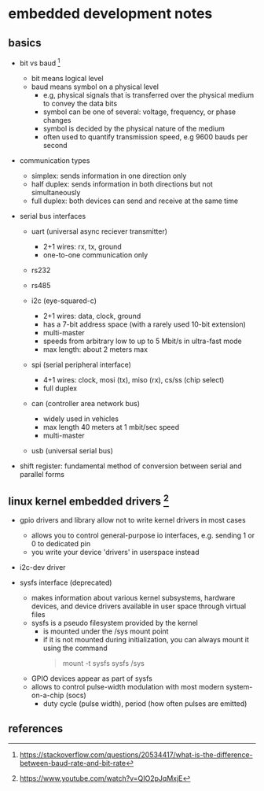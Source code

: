 # embedded development notes

## basics

- bit vs baud [^2]
  - bit means logical level
  - baud means symbol on a physical level
    - e.g, physical signals that is transferred over the physical medium to convey the data bits
    - symbol can be one of several: voltage, frequency, or phase changes
    - symbol is decided by the physical nature of the medium
    - often used to quantify transmission speed, e.g 9600 bauds per second

- communication types
  - simplex: sends information in one direction only
  - half duplex: sends information in both directions but not simultaneously
  - full duplex: both devices can send and receive at the same time

- serial bus interfaces
  - uart (universal async reciever transmitter)
    - 2+1 wires: rx, tx, ground
    - one-to-one communication only

  - rs232
  - rs485

  - i2c (eye-squared-c)
    - 2+1 wires: data, clock, ground
    - has a 7-bit address space (with a rarely used 10-bit extension)
    - multi-master
    - speeds from arbitrary low to up to 5 Mbit/s in ultra-fast mode
    - max length: about 2 meters max
  
  - spi (serial peripheral interface)
    - 4+1 wires: clock, mosi (tx), miso (rx), cs/ss (chip select)
    - full duplex

  - can (controller area network bus)
    - widely used in vehicles
    - max length 40 meters at 1 mbit/sec speed
    - multi-master

  - usb (universal serial bus)

- shift register: fundamental method of conversion between serial and parallel forms


## linux kernel embedded drivers [^1]

- gpio drivers and library allow not to write kernel drivers in most cases
  - allows you to control general-purpose io interfaces, e.g. sending 1 or 0 to dedicated pin
  - you write your device 'drivers' in userspace instead

- i2c-dev driver

- sysfs interface (deprecated)
  - makes information about various kernel subsystems, hardware devices, and device drivers 
    available in user space through virtual files
  - sysfs is a pseudo filesystem provided by the kernel 
    - is mounted under the /sys mount point
    - if it is not mounted during initialization, you can always mount it using the command
      > mount -t sysfs sysfs /sys
  - GPIO devices appear as part of sysfs
  - allows to control pulse-width modulation with most modern system-on-a-chip (socs)
    - duty cycle (pulse width), period (how often pulses are emitted)


## references

[^1]: https://www.youtube.com/watch?v=QIO2pJqMxjE
[^2]: https://stackoverflow.com/questions/20534417/what-is-the-difference-between-baud-rate-and-bit-rate
